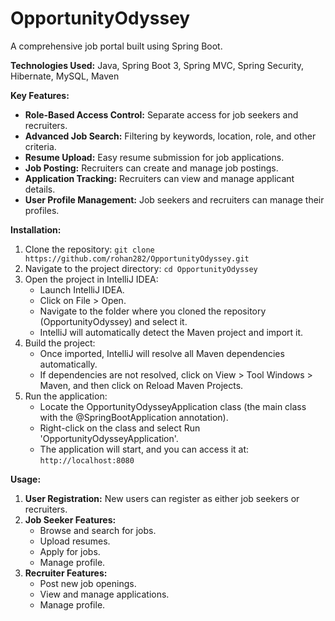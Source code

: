 # OpportunityOdyssey

A comprehensive job portal built using Spring Boot.

**Technologies Used:** Java, Spring Boot 3, Spring MVC, Spring Security, Hibernate, MySQL, Maven

**Key Features:**

* **Role-Based Access Control:**  Separate access for job seekers and recruiters.
* **Advanced Job Search:**  Filtering by keywords, location, role, and other criteria.
* **Resume Upload:**  Easy resume submission for job applications.
* **Job Posting:**  Recruiters can create and manage job postings.
* **Application Tracking:**  Recruiters can view and manage applicant details.
* **User Profile Management:**  Job seekers and recruiters can manage their profiles.

**Installation:**

1. Clone the repository: `git clone https://github.com/rohan282/OpportunityOdyssey.git`
2. Navigate to the project directory: `cd OpportunityOdyssey`
3. Open the project in IntelliJ IDEA:
    * Launch IntelliJ IDEA.
    * Click on File > Open.
    * Navigate to the folder where you cloned the repository (OpportunityOdyssey) and select it.
    * IntelliJ will automatically detect the Maven project and import it.
4. Build the project:
    * Once imported, IntelliJ will resolve all Maven dependencies automatically.
    * If dependencies are not resolved, click on View > Tool Windows > Maven, and then click on Reload Maven Projects.
5. Run the application:
    * Locate the OpportunityOdysseyApplication class (the main class with the @SpringBootApplication annotation).
    * Right-click on the class and select Run 'OpportunityOdysseyApplication'.
    * The application will start, and you can access it at: `http://localhost:8080`

**Usage:**

1. **User Registration:**  New users can register as either job seekers or recruiters.
2. **Job Seeker Features:**
    * Browse and search for jobs.
    * Upload resumes.
    * Apply for jobs.
    * Manage profile.
3. **Recruiter Features:**
    * Post new job openings.
    * View and manage applications.
    * Manage profile.

